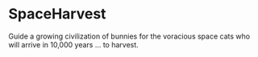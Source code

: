 # SpaceHarvest
Guide a growing civilization of bunnies for the voracious space cats who will arrive in 10,000 years ... to harvest.
